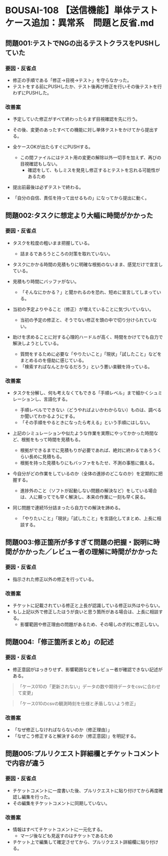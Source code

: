 
# BOUSAI-108 【送信機能】単体テストケース追加：異常系　問題と反省.md


## 問題001:テストでNGの出るテストクラスをPUSHしていた

### 要因・反省点

- 修正の手順である「修正→目視→テスト」を守らなかった。
- テストをする前にPUSHしたか、テスト後再び修正を行いその後テストを行わずにPUSHした。

### 改善案

- 予定していた修正がすべて終わったらまず目視確認を先に行う。
- その後、変更のあったすべての機能に対し単体テストをかけてから提出する。
- 全ケースOKが出たらすぐにPUSHする。
  - この間ファイルにはテスト用の変更の解除以外一切手を加えず、再びの目視確認もしない。
    - 確認をして、もしミスを発見し修正するとテストを忘れる可能性があるため

- 提出前最後は必ずテストで終わる。
- 「自分の自信、責任を持って出せるもの」になってから提出に動く。


## 問題002:タスクに想定より大幅に時間がかかった

### 要因・反省点

- タスクを粒度の粗いまま把握している。
  - 詰まるであろうところの対策を取れていない。

- タスクにかかる時間の見積もりに明確な根拠のないまま、感覚だけで宣言している。
- 見積もり時間にバッファがない。
  - 「そんなにかかる？」と聞かれるのを恐れ、短めに宣言してしまっている。

- 当初の予定よりやること（修正）が増えていることに気づいていない。
  - 当初の予定の修正と、そうでない修正を頭の中で切り分けられていない。

- 助けを求めることに対する心理的ハードルが高く、時間をかけてでも自力で解決しようとしている。
  - 質問をするために必要な「やりたいこと」「現状」「試したこと」などをまとめるのを億劫に感じている。
  - 「検索すればなんとかなるだろう」という悪い楽観を持っている。

### 改善案

- タスクを分解し、何も考えなくてもできる「手順レベル」まで細かくシュミレーションし、言語化する。
  - 手順レベルでできない（どうやればよいかわからない）ものは、調べるか聞いてわかるようにする。
  - 「その手順をやるときになったら考える」という手順にはしない。

- 上記のシミュレーションや似たような作業を実際にやってかかった時間など、根拠をもって時間を見積もる。
  - 根拠ができるまでに見積もりが必要であれば、絶対に終わるであろうくらい長めに見積もる。
  - 根拠を持った見積もりにもバッファをもたせ、不測の事態に備える。

- 今自分がどの作業をしているのか（全体の進捗のどこなのか）を定期的に把握する。
  - 進捗外のこと（ソフトが起動しない問題の解決など）をしている場合は、人に頼ってでも早く解決し、本来の作業に一刻も早く戻る。

- 同じ問題で連続15分詰まったら自力での解決を諦める。
  - 「やりたいこと」「現状」「試したこと」を言語化してまとめ、上長に相談する。


## 問題003:修正箇所が多すぎて問題の把握・説明に時間がかかった／レビュー者の理解に時間がかかった

### 要因・反省点

- 指示された修正以外の修正を行っている。

### 改善案

- チケットに記載されている修正と上長が認識している修正以外はやらない。
- もし上記以外で修正したほうが良いと思う箇所がある場合は、上長に相談する。
  - 影響範囲や修正理由の問題があるため、その場しのぎ的に修正しない。


## 問題004:「修正箇所まとめ」の記述

### 要因・反省点

- 修正意図がはっきりせず、影響範囲などをレビュー者が確認できない記述がある。

> 「ケース010の「更新されない」データの数や期待データをcsvに合わせて変更」

> 「ケース010のcsvの観測時刻を仕様と矛盾しないよう修正」

### 改善案

- 「なぜ修正しなければならないのか（修正理由）」
- 「なぜこう修正すると解決するのか（修正意図）」を明記する。


## 問題005:プルリクエスト詳細欄とチケットコメントで内容が違う

### 要因・反省点

- チケットコメントに一度書いた後、プルリクエストに貼り付けてから再度確認し編集を行った。
- その編集をチケットコメントに同期していない。

### 改善案

- 情報はすべてチケットコメントに一元化する。
  - マージ後なども見返すのはチケットであるため
- チケット上で編集して確定させてから、プルリクエスト詳細欄に貼り付ける。
